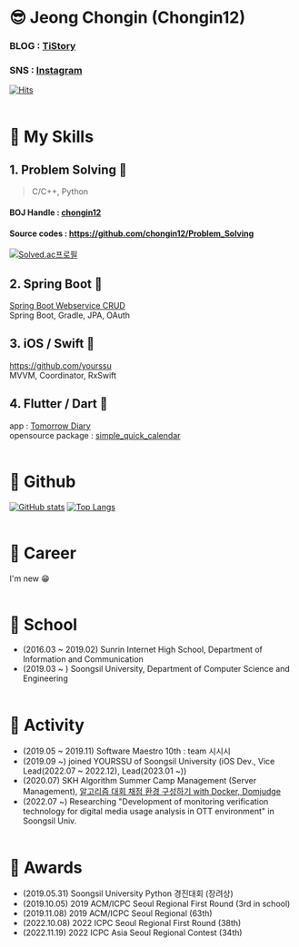# 😎 Jeong Chongin (Chongin12)
### BLOG : [TiStory](https://sunrinnote.tistory.com/)
### SNS : [Instagram](https://www.instagram.com/chongin12/)
[![Hits](https://hits.seeyoufarm.com/api/count/incr/badge.svg?url=https%3A%2F%2Fgithub.com%2Fchongin12&count_bg=%2379C83D&title_bg=%23555555&icon=awesomelists.svg&icon_color=%23E7E7E7&title=hits&edge_flat=false)](https://hits.seeyoufarm.com)
</br></br>
# 🔮 My Skills
## 1. Problem Solving 🤯
> C/C++, Python
#### BOJ Handle : [chongin12](https://www.acmicpc.net/user/chongin12)
#### Source codes : https://github.com/chongin12/Problem_Solving  

[![Solved.ac프로필](http://mazassumnida.wtf/api/v2/generate_badge?boj=chongin12)](https://solved.ac/chongin12)

## 2. Spring Boot 🌱
[Spring Boot Webservice CRUD](https://github.com/chongin12/springboot-webservice)
<br>
Spring Boot, Gradle, JPA, OAuth

## 3. iOS / Swift 🍎
https://github.com/yourssu
<br>
MVVM, Coordinator, RxSwift

## 4. Flutter / Dart 🎯
app : [Tomorrow Diary](https://github.com/osamhack2021/app_TomorrowDiary_TomorrowDiary)
</br>
opensource package : [simple_quick_calendar](https://pub.dev/packages/simple_quick_calendar)
</br></br>
# 🚩 Github
[![GitHub stats](https://github-readme-stats.vercel.app/api?username=chongin12)](https://github.com/anuraghazra/github-readme-stats)
[![Top Langs](https://github-readme-stats.vercel.app/api/top-langs/?username=chongin12&layout=compact)](https://github.com/anuraghazra/github-readme-stats)
</br></br>
# 🍛 Career
I'm new 😁
</br></br>
# 🏫 School
* (2016.03 ~ 2019.02) Sunrin Internet High School, Department of Information and Communication
* (2019.03 ~ ) Soongsil University, Department of Computer Science and Engineering
</br></br>
# 🎡 Activity
<!-- * (2017~2018) Clash Royale (Mobile Game) national team player of Korea -->
* (2019.05 ~ 2019.11) Software Maestro 10th : team 시시시
* (2019.09 ~) joined YOURSSU of Soongsil University (iOS Dev., Vice Lead(2022.07 ~ 2022.12), Lead(2023.01 ~))
* (2020.07) SKH Algorithm Summer Camp Management (Server Management), [알고리즘 대회 채점 환경 구성하기 with Docker, Domjudge](https://docs.google.com/document/d/1hzp67Ql6v2tEx6eM-SXVxrL2slnJblls/edit?usp=sharing&ouid=101247700334495646341&rtpof=true&sd=true)
* (2022.07 ~) Researching "Development of monitoring verification technology for digital media usage analysis in OTT environment" in Soongsil Univ.
</br></br>
# 🎁 Awards
* (2019.05.31) Soongsil University Python 경진대회 (장려상)
* (2019.10.05) 2019 ACM/ICPC Seoul Regional First Round (3rd in school)
* (2019.11.08) 2019 ACM/ICPC Seoul Regional (63th)
* (2022.10.08) 2022 ICPC Seoul Regional First Round (38th)
* (2022.11.19) 2022 ICPC Asia Seoul Regional Contest (34th)
